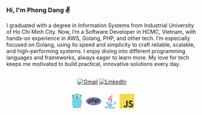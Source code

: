 ### Hi, I'm Phong Dang :v:
I graduated with a degree in Information Systems from Industrial University of Ho Chi Minh City. Now, I’m a Software Developer in HCMC, Vietnam, with hands-on experience in AWS, Golang, PHP, and other tech. I’m especially focused on Golang, using its speed and simplicity to craft reliable, scalable, and high-performing systems. I enjoy diving into different programming languages and frameworks, always eager to learn more. My love for tech keeps me motivated to build practical, innovative solutions every day.
##

<div align="center">
  <a href="mailto:phongdang.contact@gmail.com"><img src="https://img.shields.io/badge/-Gmail-%23EA4335?style=for-the-badge&logo=gmail&logoColor=white" target="_blank" alt="Gmail"></a>
  <a href="https://www.linkedin.com/in/phongdangngoc" target="_blank"><img src="https://img.shields.io/badge/-LinkedIn-%230077B5?style=for-the-badge&logo=linkedin&logoColor=white" target="_blank" alt="LinkedIn"/></a>
</div>

###

<div align="center">
  <!--
  <img height="40" src="https://raw.githubusercontent.com/devicons/devicon/master/icons/html5/html5-original.svg" target="_blank" alt="HTML" title="HTML" />
  <img height="40" src="https://raw.githubusercontent.com/devicons/devicon/master/icons/css3/css3-original.svg" target="_blank" alt="CSS" title="CSS" />
  <img height="40" src="https://www.svgrepo.com/show/354431/tailwindcss-icon.svg" target="_blank" alt="TailwindCSS" title="TailwindCSS" />
  <img height="40" src="https://raw.githubusercontent.com/devicons/devicon/master/icons/vuejs/vuejs-original.svg" target="_blank" alt="VueJS" title="VueJS" />
  <img height="40" width="40" src="https://laravel.com/img/logomark.min.svg" target="_blank" alt="Laravel" title="Laravel" />
  <img height="40" src="https://raw.githubusercontent.com/devicons/devicon/master/icons/typescript/typescript-original.svg" alt="TypeScript" title="Typescript" />
  <img 
    height="40" src="https://raw.githubusercontent.com/devicons/devicon/master/icons/materialui/materialui-original.svg" target="_blank" alt="Material UI"       
    title="Material UI" 
  />
  <!-- <img height="40" src="https://raw.githubusercontent.com/devicons/devicon/master/icons/react/react-original.svg" target="_blank" alt="React.JS" title="React.JS" /> -->
  <img height="40" src="https://raw.githubusercontent.com/devicons/devicon/master/icons/go/go-original.svg" alt="Go" title="Go" />
  <img height="40" width="40" src="https://raw.githubusercontent.com/devicons/devicon/master/icons/php/php-original.svg" target="_blank" alt="PHP" title="PHP" />
  <img height="40" width="40" src="https://raw.githubusercontent.com/devicons/devicon/master/icons/java/java-original.svg" target="_blank" alt="Java" title="Java" />
  <img height="40" width="40" src="https://raw.githubusercontent.com/devicons/devicon/master/icons/javascript/javascript-original.svg" target="_blank" alt="Javascript" title="Javascript" />

<!--   <img height="40" src="https://raw.githubusercontent.com/devicons/devicon/master/icons/nodejs/nodejs-original.svg" alt="NodeJS" title="Node.JS" /> -->
<!--   <img height="40" src="https://raw.githubusercontent.com/devicons/devicon/master/icons/typescript/typescript-original.svg" alt="TypeScript" title="Typescript" /> -->
<!--   <img height="40" src="https://raw.githubusercontent.com/devicons/devicon/master/icons/redux/redux-original.svg" alt="Redux" title="Redux" /> -->
<!--   <img height="40" src="https://raw.githubusercontent.com/devicons/devicon/master/icons/nextjs/nextjs-original.svg" alt="NextJS" title="Next.JS" /> -->
<!--   <img height="40" src="https://raw.githubusercontent.com/devicons/devicon/master/icons/nestjs/nestjs-plain.svg" alt="NestJS" title="NestJS" /> -->
<!--   <img height="40" src="https://raw.githubusercontent.com/devicons/devicon/master/icons/svelte/svelte-original.svg" alt="Svelte" title="Svelte" /> -->
<!--   <img height="40" src="https://raw.githubusercontent.com/devicons/devicon/master/icons/postgresql/postgresql-original.svg" alt="PostgreSQL" title="PostgreSQL" /> -->
<!--   <img height="40" src="https://raw.githubusercontent.com/devicons/devicon/master/icons/graphql/graphql-plain.svg" alt="GraphQL" title="GraphQL" /> -->
<!--   <img height="40" src="https://raw.githubusercontent.com/devicons/devicon/master/icons/git/git-plain.svg" alt="Git" title="Git" /> -->
<!--   <img height="40" src="https://raw.githubusercontent.com/devicons/devicon/master/icons/kotlin/kotlin-original.svg" alt="Kotlin" title="Kotlin" /> -->
<!--   <img height="40" src="https://raw.githubusercontent.com/devicons/devicon/master/icons/swift/swift-original.svg" alt="Swift" title="Swift" /> -->
<!--   <img height="40" src="https://raw.githubusercontent.com/devicons/devicon/master/icons/vuejs/vuejs-plain.svg" alt="Swift" title="Swift" /> -->
<!--   <img height="40" src="https://raw.githubusercontent.com/devicons/devicon/master/icons/laravel/laravel-plain.svg" alt="Swift" title="Swift" /> -->
</div>

###

<div align="center">

<!-- ![Phong's GitHub stats](https://github-readme-stats.vercel.app/api/top-langs/?username=phongdangngoc&hide_progress=true)-->
  
</div>





